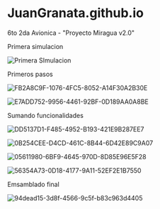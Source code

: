 # JuanGranata.github.io
6to 2da Avionica - "Proyecto Miragua v2.0"

Primera simulacion

![Primera SImulacion](https://github.com/user-attachments/assets/855b4424-cbec-4dbc-b208-8ede80eb16a4)

Primeros pasos

![FB2A8C9F-1076-4FC5-8052-A14F30A2B30E](https://github.com/user-attachments/assets/f4c107f8-b103-4a9b-a80f-ab57085fdb17)

![E7ADD752-9956-4461-92BF-0D189AA0A8BE](https://github.com/user-attachments/assets/359b4699-f40c-46e0-a60a-fc47c993941e)

Sumando funcionalidades

![DD5137D1-F485-4952-B193-421E9B287EE7](https://github.com/user-attachments/assets/8cbe4235-211e-4f58-ab77-83ce8d70bbaa)

![0B254CEE-D4CD-461C-8B44-6D42E89C9A07](https://github.com/user-attachments/assets/b5f938af-7668-48d0-8dfd-d3972652ec7e)

![05611980-6BF9-4645-970D-8D85E96E5F28](https://github.com/user-attachments/assets/ca643bc2-a9b9-407b-bdc9-afae3d8d02f4)

![56354A73-0D18-4177-9A11-52EF2E1B7550](https://github.com/user-attachments/assets/949e1265-b7f1-4ec3-a7e3-88d1374d8736)

Emsamblado final

![94dead15-3d8f-4566-9c5f-b83c963d4405](https://github.com/user-attachments/assets/2dd0fda7-60a7-43c6-8915-73809c4886f8)
